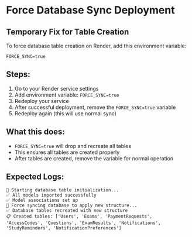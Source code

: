 # Force Database Sync Deployment

## Temporary Fix for Table Creation

To force database table creation on Render, add this environment variable:

```
FORCE_SYNC=true
```

## Steps:

1. Go to your Render service settings
2. Add environment variable: `FORCE_SYNC=true`
3. Redeploy your service
4. After successful deployment, remove the `FORCE_SYNC=true` variable
5. Redeploy again (this will use normal sync)

## What this does:

- `FORCE_SYNC=true` will drop and recreate all tables
- This ensures all tables are created properly
- After tables are created, remove the variable for normal operation

## Expected Logs:

```
🔄 Starting database table initialization...
✅ All models imported successfully
✅ Model associations set up
🔄 Force syncing database to apply new structure...
✅ Database tables recreated with new structure
📋 Created tables: ['Users', 'Exams', 'PaymentRequests', 'AccessCodes', 'Questions', 'ExamResults', 'Notifications', 'StudyReminders', 'NotificationPreferences']
```
